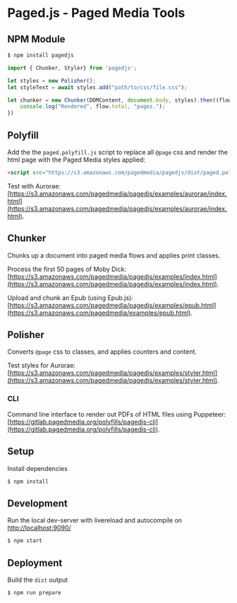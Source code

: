 Paged.js - Paged Media Tools
===========

## NPM Module
```sh
$ npm install pagedjs
```

```js
import { Chunker, Styler} from 'pagedjs';

let styles = new Polisher();
let styleText = await styles.add("path/to/css/file.css");

let chunker = new Chunker(DOMContent, document.body, styles).then((flow) => {
	console.log("Rendered", flow.total, "pages.");
})
```

## Polyfill

Add the the `paged.polyfill.js` script to replace all `@page` css and render the html page with the Paged Media styles applied:

```html
<script src="https://s3.amazonaws.com/pagedmedia/pagedjs/dist/paged.polyfill.js"></script>
```

Test with Aurorae: [https://s3.amazonaws.com/pagedmedia/pagedjs/examples/aurorae/index.html](https://s3.amazonaws.com/pagedmedia/pagedjs/examples/aurorae/index.html).

## Chunker
Chunks up a document into paged media flows and applies print classes.

Process the first 50 pages of Moby Dick: [https://s3.amazonaws.com/pagedmedia/pagedjs/examples/index.html](https://s3.amazonaws.com/pagedmedia/pagedjs/examples/index.html).

Upload and chunk an Epub (using Epub.js): [https://s3.amazonaws.com/pagedmedia/pagedjs/examples/epub.html](https://s3.amazonaws.com/pagedmedia/examples/epub.html).

## Polisher
Converts `@page` css to classes, and applies counters and content.

Test styles for Aurorae: [https://s3.amazonaws.com/pagedmedia/pagedjs/examples/styler.html](https://s3.amazonaws.com/pagedmedia/pagedjs/examples/styler.html).

### CLI

Command line interface to render out PDFs of HTML files using Puppeteer: [https://gitlab.pagedmedia.org/polyfills/pagedjs-cli](https://gitlab.pagedmedia.org/polyfills/pagedjs-cli).

## Setup
Install dependencies
```sh
$ npm install
```

## Development
Run the local dev-server with livereload and autocompile on [http://localhost:9090/](http://localhost:9090/)
```sh
$ npm start
```

## Deployment
Build the `dist` output
```sh
$ npm run prepare
```
